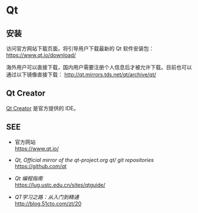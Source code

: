 #	Qt

##	安装

访问官方网站下载页面，将引导用户下载最新的 Qt 软件安装包：  
https://www.qt.io/download/

海外用户可以直接下载，国内用户需要注册个人信息后才被允许下载。目前也可以通过以下镜像直接下载：
http://qt.mirrors.tds.net/qt/archive/qt/

##	Qt Creator

[Qt Creator](https://www.qt.io/ide/) 是官方提供的 IDE。

##	SEE

*	官方网站  
	https://www.qt.io/

*	*Qt, Official mirror of the qt-project.org qt/ git repositories*  
	https://github.com/qt

*	*Qt 编程指南*  
	https://lug.ustc.edu.cn/sites/qtguide/

*	*QT学习之路：从入门到精通*  
	http://blog.51cto.com/zt/20
